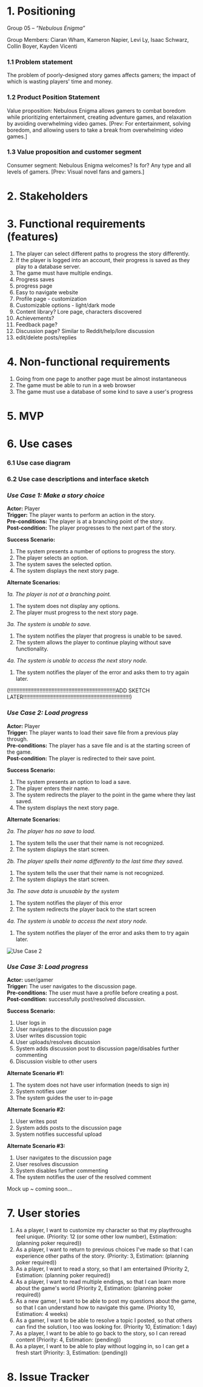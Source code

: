 # 1. Positioning

Group 05 – *“Nebulous Enigma”*

Group Members: Ciaran Wham, Kameron Napier, Levi Ly, Isaac Schwarz, Collin Boyer, Kayden Vicenti


### 1.1 Problem statement

The problem of poorly-designed story games affects gamers; the impact of which is wasting players' time and money. 

### 1.2 Product Position Statement

Value proposition: Nebulous Enigma allows gamers to combat boredom while prioritizing entertainment, creating adventure games, and relaxation by avoiding overwhelming video games.  [Prev: For entertainment, solving boredom, and allowing users to take a break from overwhelming video games.]

### 1.3 Value proposition and customer segment

Consumer segment: Nebulous Enigma welcomes? Is for? Any type and all levels of gamers. [Prev: Visual novel fans and gamers.]

# 2. Stakeholders

# 3. Functional requirements (features)

1. The player can select different paths to progress the story differently.
2. If the player is logged into an account, their progress is saved as they play to a database server.
3. The game must have multiple endings.
4. Progress saves
5. progress page
6. Easy to navigate website
7. Profile page - customization
8. Customizable options - light/dark mode
9. Content library? Lore page, characters discovered
10. Achievements?
11. Feedback page?
12. Discussion page? Similar to Reddit/help/lore discussion
13. edit/delete posts/replies


# 4. Non-functional requirements

1. Going from one page to another page must be almost instantaneous
2. The game must be able to run in a web browser
3. The game must use a database of some kind to save a user's progress

# 5. MVP

# 6. Use cases

### 6.1 Use case diagram

### 6.2 Use case descriptions and interface sketch

### *Use Case 1: Make a story choice*
**Actor:** Player\
**Trigger:** The player wants to perform an action in the story.\
**Pre-conditions:** The player is at a branching point of the story.\
**Post-condition:** The player progresses to the next part of the story.

**Success Scenario:**

1. The system presents a number of options to progress the story.
2. The player selects an option.
3. The system saves the selected option.
4. The system displays the next story page. 

**Alternate Scenarios:**

*1a. The player is not at a branching point.*
1. The system does not display any options.
2. The player must progress to the next story page.

*3a. The system is unable to save.*
1. The system notifies the player that progress is unable to be saved.
2. The system allows the player to continue playing without save functionality.

*4a. The system is unable to access the next story node.*
1. The system notifies the player of the error and asks them to try again later.

(!!!!!!!!!!!!!!!!!!!!!!!!!!!!!!!!!!!!!!!!!!!!!!!!!!!!!!!!!!!!!!!!!!!!!!ADD SKETCH LATER!!!!!!!!!!!!!!!!!!!!!!!!!!!!!!!!!!!!!!!!!!!!!!!!!!!!!!!!!!!!!!!!!!!!!!)

### *Use Case 2: Load progress*
**Actor:** Player\
**Trigger:** The player wants to load their save file from a previous play through.\
**Pre-conditions:** The player has a save file and is at the starting screen of the game.\
**Post-condition:** The player is redirected to their save point. 

**Success Scenario:**

1. The system presents an option to load a save.
2. The player enters their name.
3. The system redirects the player to the point in the game where they last saved.
4. The system displays the next story page. 

**Alternate Scenarios:**

*2a. The player has no save to load.*
1. The system tells the user that their name is not recognized.
2. The system displays the start screen.

*2b. The player spells their name differently to the last time they saved.*
1. The system tells the user that their name is not recognized.
2. The system displays the start screen.

*3a. The save data is unusable by the system*
1. The system notifies the player of this error
2. The system redirects the player back to the start screen

*4a. The system is unable to access the next story node.*
1. The system notifies the player of the error and asks them to try again later.

![Use Case 2](https://i.ibb.co/TvC6jmQ/image-2024-09-27-142247730.png)

### *Use Case 3: Load progress*
**Actor:** user/gamer\
**Trigger:** The user navigates to the discussion page.\
**Pre-conditions:** The user must have a profile before creating a post.\
**Post-condition:**  successfully post/resolved discussion. 

**Success Scenario:**

1. User logs in
2. User navigates to the discussion page
3. User writes discussion topic
4. User uploads/resolves discussion
5. System adds discussion post to discussion page/disables further commenting
6. Discussion visible to other users 


**Alternate Scenario #1:**

1. The system does not have user information (needs to sign in)
2. System notifies user
3. The system guides the user to in-page

**Alternate Scenario #2:**
1. User writes post 
2. System adds posts to the discussion page
3. System notifies successful upload 

**Alternate Scenario #3:**
1. User navigates to the discussion page
2. User resolves discussion
3. System disables further commenting
4. The system notifies the user of the resolved comment

Mock up ~ coming soon...

# 7. User stories

1. As a player, I want to customize my character so that my playthroughs feel unique. (Priority: 12 (or some other low number), Estimation: (planning poker required))
2. As a player, I want to return to previous choices I've made so that I can experience other paths of the story. (Priority: 3, Estimation: (planning poker required))
3. As a player, I want to read a story, so that I am entertained (Priority 2, Estimation: (planning poker required))
4. As a player, I want to read multiple endings, so that I can learn more about the game's world (Priority 2, Estimation: (planning poker required))
5. As a new gamer, I want to be able to post my questions about the game, so that I can understand how to navigate this game. (Priority 10, Estimation: 4 weeks)
6. As a gamer, I want to be able to resolve a topic I posted, so that others can find the solution, I too was looking for. (Priority 10, Estimation: 1 day)
7. As a player, I want to be able to go back to the story, so I can reread content (Priority: 4, Estimation: (pending))
8. As a player, I want to be able to play without logging in, so I can get a fresh start (Priority: 3, Estimation: (pending))

# 8. Issue Tracker
